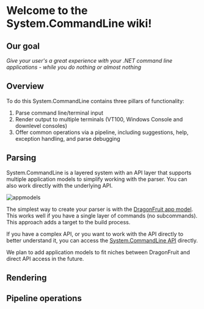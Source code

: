 # Welcome to the System.CommandLine wiki!

## Our goal

_Give your user's a great experience with your .NET command line applications - while you do nothing or almost nothing_

## Overview

To do this System.CommandLine contains three pillars of functionality: 

1. Parse command line/terminal input
2. Render output to multiple terminals (VT100, Windows Console and downlevel consoles)
3. Offer common operations via a pipeline, including suggestions, help, exception handling, and parse debugging

## Parsing

System.CommandLine is a layered system with an API layer that supports multiple application models to simplify working with the parser. You can also work directly with the underlying API. 

![appmodels](https://user-images.githubusercontent.com/5844318/47970907-aed10080-e048-11e8-83dd-7e9dcd01c885.png)

The simplest way to create your parser is with the [DragonFruit app model](DragonFruit). This works well if you have a single layer of commands (no subcommands). This approach adds a target to the build process. 

If you have a complex API, or you want to work with the API directly to better understand it, you can access the [System.CommandLine API](Using-The-API) directly. 

We plan to add application models to fit niches between DragonFruit and direct API access in the future.

## Rendering

## Pipeline operations
